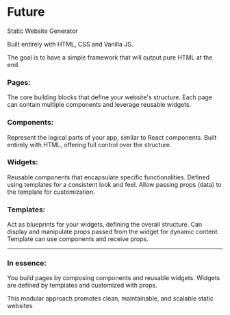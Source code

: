 # Future

Static Website Generator

Built entirely with HTML, CSS and Vanilla JS.

The goal is to have a simple framework that will output pure HTML at the end.

### Pages:

The core building blocks that define your website's structure.
Each page can contain multiple components and leverage reusable widgets.

### Components:

Represent the logical parts of your app, similar to React components.
Built entirely with HTML, offering full control over the structure.

### Widgets:

Reusable components that encapsulate specific functionalities.
Defined using templates for a consistent look and feel.
Allow passing props (data) to the template for customization.

### Templates:

Act as blueprints for your widgets, defining the overall structure.
Can display and manipulate props passed from the widget for dynamic content. Template can use components and receive props.

---

### In essence:

You build pages by composing components and reusable widgets.
Widgets are defined by templates and customized with props. 

This modular approach promotes clean, maintainable, and scalable static websites.
